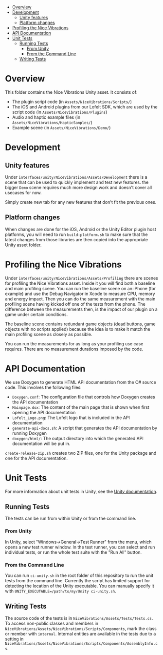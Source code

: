 - [Overview](#overview)
- [Development](#development)
  - [Unity features](#unity-features)
  - [Platform changes](#platform-changes)
- [Profiling the Nice Vibrations](#profiling-the-nice-vibrations)
- [API Documentation](#api-documentation)
- [Unit Tests](#unit-tests)
  - [Running Tests](#running-tests)
    - [From Unity](#from-unity)
    - [From the Command Line](#from-the-command-line)
  - [Writing Tests](#writing-tests)

# Overview

This folder contains the Nice Vibrations Unity asset. It consists of:
- The plugin script code (in `Assets/NiceVibrations/Scripts/`)
- The iOS and Android plugins from our Lofelt SDK, which are used by the script
  code (in `Assets/NiceVibrations/Plugins`)
- Audio and haptic example files (in `Assets/NiceVibrations/HapticSamples/`)
- Example scene (in `Assets/NiceVibrations/Demo/`)


# Development

## Unity features

Under `interfaces/unity/NiceVibrations/Assets/Development` there is a scene that can be used to quickly implement and test new features. the bigger `Demo` scene requires much more design work and doesn't cover all usecases for now.

Simply create new tab for any new features that don't fit the previous ones.

## Platform changes

When changes are done for the iOS, Android or the Unity Editor plugin host platforms, you will need to run `build-platform.sh` to make sure that the latest changes from those libraries are then copied into the appropriate Unity asset folder.

# Profiling the Nice Vibrations

Under `interfaces/unity/NiceVibrations/Assets/Profiling` there are scenes for profiling the Nice Vibrations asset. Inside it you will find both a baseline and main profiling scene. You can run the baseline scene on an iPhone (for example) and use the Debug Navigator in Xcode to measure CPU, memory and energy impact. Then you can do the same measurement with the main profiling scene having kicked off one of the tests from the phone. The difference between the measurements then, is the impact of our plugin on a game under certain conditions.

The baseline scene contains redundant game objects (dead buttons, game objects with no scripts applied) because the idea is to make it match the main profiling scene as closely as possible.

You can run the measurements for as long as your profiling use case requires. There are no measurement durations imposed by the code.

# API Documentation

We use Doxygen to generate HTML API documentation from the C# source code. This involves the
following files:
- `Doxygen.conf`: The configuration file that controls how Doxygen creates the API documentation
- `Mainpage.dox`: The content of the main page that is shown when first opening the API documentation
- `Lofelt_Logo.png`: The Lofelt logo that is included in the API documentation
- `generate-api-docs.sh`: A script that generates the API documentation by running Doxygen
- `doxygen/html/`: The output directory into which the generated API documentation will be put in.


`create-release-zip.sh` creates two ZIP files, one for the Unity package and one for the API
documentation.

# Unit Tests

For more information about unit tests in Unity, see the
[Unity documentation](https://docs.unity3d.com/Packages/com.unity.test-framework@1.1/manual/index.html).

## Running Tests

The tests can be run from within Unity or from the command line.

### From Unity
In Unity, select "Windows->General->Test Runner" from the menu, which opens a new test runner
window. In the test runner, you can select and run individual tests, or run the whole test suite with
the "Run All" button.

### From the Command Line
You can run `ci-unity.sh` in the root folder of this repository to run the unit tests from the
command line.
Currently the script has limited support for detecting the location of the Unity executable. You can
manually specify it with `UNITY_EXECUTABLE=/path/to/my/Unity ci-unity.sh`.

## Writing Tests

The source code of the tests is in `NiceVibrations/Assets/Tests/Tests.cs`. To access non-public
classes and members in `NiceVibrations/Assets/NiceVibrations/Scripts/Components`, mark the class
or member with `internal`. Internal entities are available in the tests due to a setting in
`NiceVibrations/Assets/NiceVibrations/Scripts/Components/AssemblyInfo.cs`.
